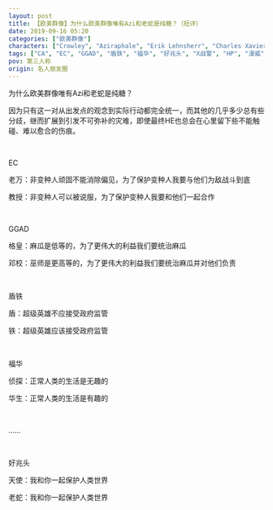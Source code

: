 ```yaml
---
layout: post
title: 【欧美群像】为什么欧美群像唯有Azi和老蛇是纯糖？（短评）
date: 2019-09-16 05:20
categories: ["欧美群像"]
characters: ["Crowley", "Aziraphale", "Erik Lehnsherr", "Charles Xavier", "Gellert Grindelwald", "Albus Dumbledore", "Steve Rogers", "Tony Stark", "Sherlock Holmes", "John Watson"]
tags: ["CA", "EC", "GGAD", "盾铁", "福华", "好兆头", "X战警", "HP", "漫威", "神探夏洛克"]
pov: 第三人称
origin: 名人朋友圈
---
```


为什么欧美群像唯有Azi和老蛇是纯糖？

因为只有这一对从出发点的观念到实际行动都完全统一，而其他的几乎多少总有些分歧，继而扩展到引发不可弥补的灾难，即使最终HE也总会在心里留下些不能触碰、难以愈合的伤痕。

<br>

EC

老万：非变种人顽固不能消除偏见，为了保护变种人我要与他们为敌战斗到底

教授：非变种人可以被说服，为了保护变种人我要和他们一起合作

<br>

GGAD

格皇：麻瓜是低等的，为了更伟大的利益我们要统治麻瓜

邓校：巫师是更高等的，为了更伟大的利益我们要统治麻瓜并对他们负责

<br>

盾铁

盾：超级英雄不应接受政府监管

铁：超级英雄应该接受政府监管

<br>

福华

侦探：正常人类的生活是无趣的

华生：正常人类的生活是有趣的

<br>

……

<br>

好兆头

天使：我和你一起保护人类世界

老蛇：我和你一起保护人类世界
